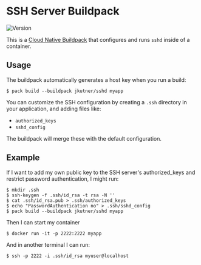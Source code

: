 # SSH Server Buildpack

![Version](https://img.shields.io/badge/dynamic/json?url=https://cnb-registry-api.herokuapp.com/api/v1/buildpacks/jkutner/ngrok&label=Version&query=$.latest.version)

This is a [Cloud Native Buildpack](https://buildpacks.io) that configures and runs `sshd` inside of a container.

## Usage

The buildpack automatically generates a host key when you run a build:

```
$ pack build --buildpack jkutner/sshd myapp
```

You can customize the SSH configuration by creating a `.ssh` directory in your application, and adding files like:

* `authorized_keys`
* `sshd_config`

The buildpack will merge these with the default configuration.



## Example

If I want to add my own public key to the SSH server's authorized_keys and restrict password authentication, I might run:

```
$ mkdir .ssh
$ ssh-keygen -f .ssh/id_rsa -t rsa -N ''
$ cat .ssh/id_rsa.pub > .ssh/authorized_keys
$ echo "PasswordAuthentication no" > .ssh/sshd_config
$ pack build --buildpack jkutner/sshd myapp
```

Then I can start my container

```
$ docker run -it -p 2222:2222 myapp
```

And in another terminal I can run:

```
$ ssh -p 2222 -i .ssh/id_rsa myuser@localhost
```

